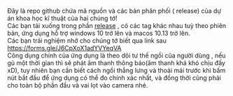 Đây là repo github chứa mã nguồn và các bản phân phối ( release) của dự án khoa học kĩ thuật của hai chúng tớ!     
Các bạn tải xuống trong phần [release](https://github.com/tnhannnn/appkiemtradangngoi/releases) , có các tag khác nhau tuỳ theo phiên bản, ứng dụng hỗ trợ windows 10 trở lên và macos 10.13 trở lên.   
Các bạn trải nghiệm nhớ cho chúng tớ biết qua link sau https://forms.gle/J6CpXoX1adYVYeqVA  
Công dụng chính của ứng dụng là theo dõi tư thế ngồi của người dùng , nếu gù một thời gian thì sẽ phát âm thanh thông báo(âm thanh khá khó chịu đấy xD), tuy nhiên bạn cần biết cách ngồi thẳng lưng và thoải mái trước khi bấm nút bắt đầu để ứng dụng có thể đo chính xác nhất, và đồng thời cũng phải cho toàn bộ phần đầu và vai lọt vào camera nhé.
